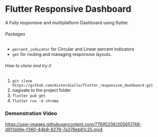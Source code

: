 # Flutter Responsive Dashboard
A Fully responsive and multiplatform Dashboard using flutter.
###### Packages
-  `percent_indicator` for Circular and Linear percent indicators
- `get` for routing and managing responsive layouts.

###### How to clone and try it
  1. `git clone https://github.com/misterdiallo/flutter_responsive_dashboard.git` 
  2. nagivate to the project folder
  3. `flutter pub get`
  4. `flutter run -d chrome`
### Demonstration Video
https://user-images.githubusercontent.com/77695206/205651748-d911dd9e-f360-44b8-8279-7a378eb81c25.mp4

